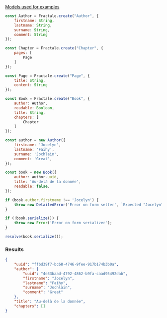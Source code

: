 <article class="mb-4"><a href="#models" class="border border-1" data-toggle="collapse">Models used for examples</a><div id="models" class="border border-1 collapse">

```javascript
const Author = Fractale.create("Author", {
    firstname: String,
    lastname: String,
    surname: String,
    comment: String
});

const Chapter = Fractale.create("Chapter", {
    pages: [
        Page
    ]
});

const Page = Fractale.create("Page", {
    title: String,
    content: String
});

const Book = Fractale.create("Book", {
    author: Author,
    readable: Boolean,
    title: String,
    chapters: [
        Chapter
    ]
});
```

</div></article>

```javascript
const author = new Author({
    firstname: 'Jocelyn',
    lastname: 'Faihy',
    surname: 'Jochlain',
    comment: 'Great',
});

const book = new Book({
    author: author.uuid,
    title: 'Au-delà de la donnée',
    readable: false,
});

if (book.author.firstname !== 'Jocelyn') {
    throw new DetailedError('Error on form setter', `Expected "Jocelyn" got "${book.author.firstname}"`);
}

if (!book.serialize()) {
    throw new Error('Error on form serializer');
}

resolve(book.serialize());
```

### Results

```json
{
    "uuid": "ffbd39f7-bc68-4746-9fee-917b174b3b0a",
    "author": {
        "uuid": "4e33baad-4792-4862-b9fa-caad95492dab",
        "firstname": "Jocelyn",
        "lastname": "Faihy",
        "surname": "Jochlain",
        "comment": "Great"
    },
    "title": "Au-delà de la donnée",
    "chapters": []
}
```